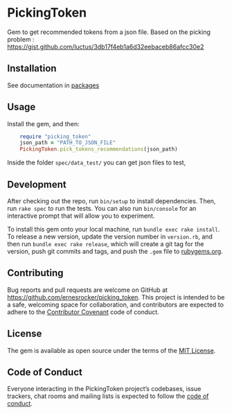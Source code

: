 # PickingToken

Gem to get recommended tokens from a json file. Based on the picking problem :
https://gist.github.com/luctus/3db17f4eb1a6d32eebaceb86afcc30e2

## Installation
See documentation in [packages](https://github.com/ernesrocker/picking_token/packages/1010624)

## Usage

Install the gem, and then:

```ruby
    require "picking_token"
    json_path = "PATH_TO_JSON_FILE"
    PickingToken.pick_tokens_recommendations(json_path)
```
Inside the folder ``spec/data_test/`` you can get json files to test,

## Development

After checking out the repo, run `bin/setup` to install dependencies. Then, run `rake spec` to run the tests. You can also run `bin/console` for an interactive prompt that will allow you to experiment.

To install this gem onto your local machine, run `bundle exec rake install`. To release a new version, update the version number in `version.rb`, and then run `bundle exec rake release`, which will create a git tag for the version, push git commits and tags, and push the `.gem` file to [rubygems.org](https://rubygems.org).

## Contributing

Bug reports and pull requests are welcome on GitHub at https://github.com/ernesrocker/picking_token. This project is intended to be a safe, welcoming space for collaboration, and contributors are expected to adhere to the [Contributor Covenant](http://contributor-covenant.org) code of conduct.

## License

The gem is available as open source under the terms of the [MIT License](https://opensource.org/licenses/MIT).

## Code of Conduct

Everyone interacting in the PickingToken project’s codebases, issue trackers, chat rooms and mailing lists is expected to follow the [code of conduct](https://github.com/[USERNAME]/picking_token/blob/master/CODE_OF_CONDUCT.md).
